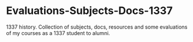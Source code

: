 # Evaluations-Subjects-Docs-1337
1337 history. Collection of subjects, docs, resources and some evaluations of my courses as a 1337 student to alumni.
